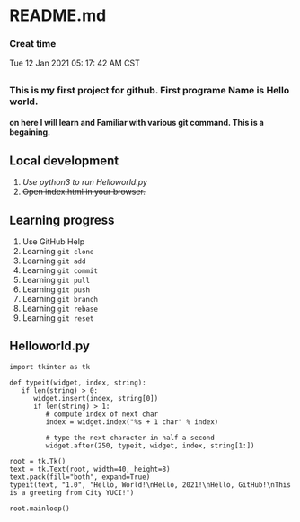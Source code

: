 # README.md
### Creat time   
Tue 12 Jan 2021 05:  17:  42 AM CST

##
### This is my first project for github. First programe Name is Hello world.
#### on here I will learn and Familiar with various git command. This is a begaining.

## Local development

1. _Use python3 to run Helloworld.py_
2. ~~Open index.html in your browser.~~

## Learning progress

1. Use GitHub Help
2. Learning `git clone`
3. Learning `git add`
4. Learning `git commit`
5. Learning `git pull`
6. Learning `git push`
7. Learning `git branch`
8. Learning `git rebase`
9. Learning `git reset`

## Helloworld.py

```
import tkinter as tk

def typeit(widget, index, string):
   if len(string) > 0:
      widget.insert(index, string[0])
      if len(string) > 1:
         # compute index of next char
         index = widget.index("%s + 1 char" % index)

         # type the next character in half a second
         widget.after(250, typeit, widget, index, string[1:])

root = tk.Tk()
text = tk.Text(root, width=40, height=8)
text.pack(fill="both", expand=True)
typeit(text, "1.0", "Hello, World!\nHello, 2021!\nHello, GitHub!\nThis is a greeting from City YUCI!")

root.mainloop()
```
